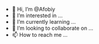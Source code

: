 - 👋 Hi, I’m @Afobiy
- 👀 I’m interested in ...
- 🌱 I’m currently learning ...
- 💞️ I’m looking to collaborate on ...
- 📫 How to reach me ...

<!---
Afobiy/Afobiy is a ✨ special ✨ repository because its `README.md` (this file) appears on your GitHub profile.
You can click the Preview link to take a look at your changes.
--->
